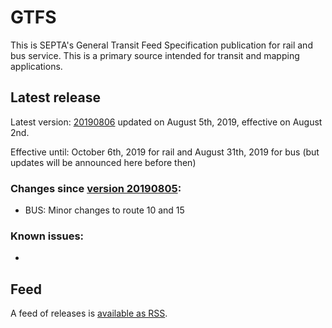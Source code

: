 # GTFS

This is SEPTA's General Transit Feed Specification publication for rail and bus service. This is a primary source intended for transit and mapping applications.

## Latest release

Latest version: [20190806](https://github.com/septadev/GTFS/releases/tag/v201908060) updated on August 5th, 2019, effective on August 2nd.

Effective until: October 6th, 2019 for rail and August 31th, 2019 for bus (but updates will be announced here before then)

### Changes since [version 20190805](https://github.com/septadev/GTFS/releases/tag/v201908050): 
 
*  BUS: Minor changes to route 10 and 15

### Known issues:

* 

## Feed

A feed of releases is [available as RSS](https://github.com/septadev/GTFS/releases.atom).

